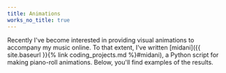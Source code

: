 ```yaml
---
title: Animations
works_no_title: true
---
```


Recently I've become interested in providing visual animations to accompany my music online. To that extent, I've written [midani]({{ site.baseurl }}{% link coding_projects.md %}#midani), a Python script for making piano-roll animations. Below, you'll find examples of the results.

<!-- TODO post more animations -->
